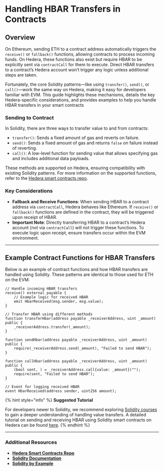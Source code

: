# Handling HBAR Transfers in Contracts

## Overview

On Ethereum, sending ETH to a contract address automatically triggers the `receive()` or `fallback()` functions, allowing contracts to process incoming funds. On Hedera, these functions also exist but require HBAR to be explicitly sent via `contractCall` for them to execute. Direct HBAR transfers to a contract’s Hedera account won’t trigger any logic unless additional steps are taken.

Fortunately, the core Solidity patterns—like using `transfer()`, `send()`, or `call()`—work the same way on Hedera, making it easy for developers familiar with EVM. This guide highlights these mechanisms, details the key Hedera-specific considerations, and provides examples to help you handle HBAR transfers in your smart contracts

### **Sending to Contract**

In Solidity, there are three ways to transfer value to and from contracts:

* `transfer()`: Sends a fixed amount of gas and reverts on failure.
* `send()`: Sends a fixed amount of gas and returns `false` on failure instead of reverting.
* `call()`: A low-level function for sending value that allows specifying gas and includes additional data payloads.

These methods are supported on Hedera, ensuring compatibility with existing Solidity patterns. For more information on the supported functions, refer to the [Hedera smart contracts repo](https://github.com/hashgraph/hedera-smart-contracts/tree/main/contracts/solidity).

### **Key Considerations**

* **Fallback and Receive Functions**: When sending HBAR to a contract address via `contractCall`, Hedera behaves like Ethereum. If `receive()` or `fallback()` functions are defined in the contract, they will be triggered upon receipt of HBAR.
* **Important Note**: Directly transferring HBAR to a contract’s Hedera account (not via `contractCall`) will not trigger these functions. To execute logic upon receipt, ensure transfers occur within the EVM environment.

***

## Example Contract Functions for HBAR Transfers

Below is an example of contract functions and how HBAR transfers are handled using Solidity. These patterns are identical to those used for ETH on the EVM:

```solidity
// Handle incoming HBAR transfers
receive() external payable {
    // Example logic for received HBAR
    emit HbarReceived(msg.sender, msg.value);
}

// Transfer HBAR using different methods
function transferHbar(address payable _receiverAddress, uint _amount) public {
    _receiverAddress.transfer(_amount);
}

function sendHbar(address payable _receiverAddress, uint _amount) public {
    require(_receiverAddress.send(_amount), "Failed to send HBAR");
}

function callHbar(address payable _receiverAddress, uint _amount) public {
    (bool sent, ) = _receiverAddress.call{value: _amount}("");
    require(sent, "Failed to send HBAR");
}

// Event for logging received HBAR
event HbarReceived(address sender, uint256 amount);
```

{% hint style="info" %}
**Suggested Tutorial**

For developers newer to Solidity, we recommend exploring [Solidity courses](https://solidity-by-example.org/) to gain a deeper understanding of handling value transfers. A detailed tutorial on sending and receiving HBAR using Solidity smart contracts on Hedera can be found [here](https://docs.hedera.com/hedera/tutorials/smart-contracts/send-and-receive-hbar-using-solidity-smart-contracts).
{% endhint %}

***

### Additional Resources

* [**Hedera Smart Contracts Repo**](https://github.com/hashgraph/hedera-smart-contracts/tree/main/contracts/solidity)
* [**Solidity Documentation**](https://docs.soliditylang.org/)
* [**Solidity by Example**](https://solidity-by-example.org/)
